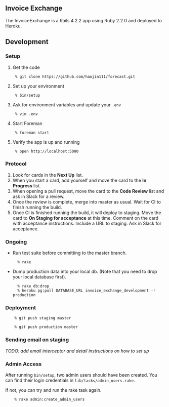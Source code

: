 ## Invoice Exchange

The InvoiceExchange is a Rails 4.2.2 app using Ruby 2.2.0 and deployed to Heroku.

## Development

### Setup

1. Get the code

        % git clone https://github.com/haojin111/forecast.git
    
2. Set up your environment

        % bin/setup
    
3. Ask for environment variables and update your `.env`

        % vim .env
  
4. Start Foreman

        % foreman start

5. Verify the app is up and running

        % open http://localhost:5000
  
### Protocol

1. Look for cards in the **Next Up** list.
2. When you start a card, add yourself and move the card to the **In Progress**
   list.
3. When opening a pull request, move the card to the **Code Review** list and
   ask in Slack for a review.
4. Once the review is complete, merge into master as usual. Wait for CI to
   finish running the build.
5. Once CI is finished running the build, it will deploy to staging. Move the
   card to **On Staging for acceptance** at this time. Comment on the card with
  acceptance instructions. Include a URL to staging. Ask in Slack for
  acceptance.

### Ongoing

* Run test suite before committing to the master branch.

        % rake

* Dump production data into your local db. (Note that you need to drop your
  local database first).

        % rake db:drop
        % heroku pg:pull DATABASE_URL invoice_exchange_development -r production
        
### Deployment

        % git push staging master
        
        % git push production master
        
### Sending email on staging

*TODO: add email interceptor and detail instructions on how to set up*

### Admin Access

After running `bin/setup`, two admin users should have been created. You can
find their login credentials in `lib/tasks/admin_users.rake`.

If not, you can try and run the rake task again.

        % rake admin:create_admin_users
